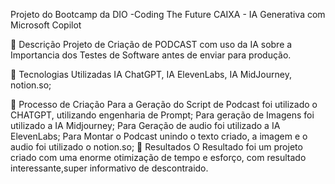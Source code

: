 Projeto do Bootcamp da DIO -Coding The Future CAIXA - IA Generativa com Microsoft Copilot

📒 Descrição
Projeto de Criação de PODCAST com uso da IA sobre a Importancia dos Testes de Software antes de enviar para produção.

🤖 Tecnologias Utilizadas
IA ChatGPT, IA ElevenLabs, IA MidJourney, notion.so;

🧐 Processo de Criação
Para a Geração do Script de Podcast foi utilizado o CHATGPT, utilizando engenharia de Prompt;
Para geração de Imagens foi utilizado a IA Midjourney;
Para Geração de audio foi utilizado a IA ElevenLabs;
Para Montar o Podcast unindo o texto criado, a imagem e o audio foi utilizado o notion.so;
🚀 Resultados
O Resultado foi um projeto criado com uma enorme otimização de tempo e esforço, com resultado interessante,super informativo de descontraido.

